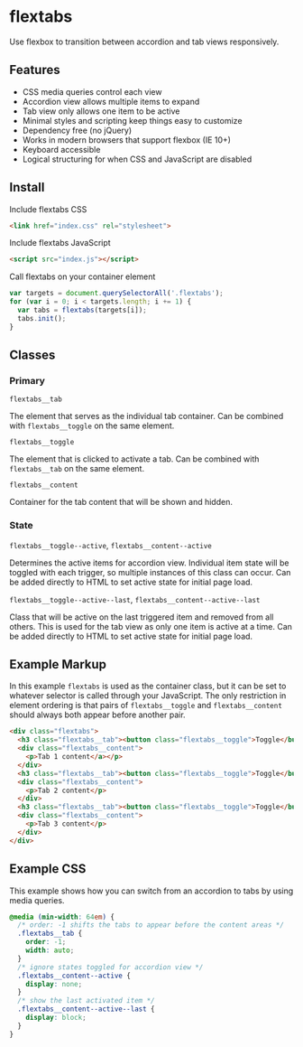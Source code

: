 # flextabs

Use flexbox to transition between accordion and tab views responsively.

## Features

- CSS media queries control each view
- Accordion view allows multiple items to expand
- Tab view only allows one item to be active
- Minimal styles and scripting keep things easy to customize
- Dependency free (no jQuery)
- Works in modern browsers that support flexbox (IE 10+)
- Keyboard accessible
- Logical structuring for when CSS and JavaScript are disabled

## Install

Include flextabs CSS

```html
<link href="index.css" rel="stylesheet">
```

Include flextabs JavaScript

```html
<script src="index.js"></script>
```

Call flextabs on your container element

```js
var targets = document.querySelectorAll('.flextabs');
for (var i = 0; i < targets.length; i += 1) {
  var tabs = flextabs(targets[i]);
  tabs.init();
}
```

## Classes

### Primary

`flextabs__tab`

The element that serves as the individual tab container.  Can be combined with `flextabs__toggle` on the same element.

`flextabs__toggle`

The element that is clicked to activate a tab.  Can be combined with `flextabs__tab` on the same element.

`flextabs__content`

Container for the tab content that will be shown and hidden.

### State

`flextabs__toggle--active`, `flextabs__content--active`

Determines the active items for accordion view.  Individual item state will be toggled with each trigger, so multiple instances of this class can occur.  Can be added directly to HTML to set active state for initial page load.

`flextabs__toggle--active--last`, `flextabs__content--active--last`

Class that will be active on the last triggered item and removed from all others.  This is used for the tab view as only one item is active at a time.  Can be added directly to HTML to set active state for initial page load.

## Example Markup

In this example `flextabs` is used as the container class, but it can be set to whatever selector is called through your JavaScript.  The only restriction in element ordering is that pairs of `flextabs__toggle` and `flextabs__content` should always both appear before another pair.

```html
<div class="flextabs">
  <h3 class="flextabs__tab"><button class="flextabs__toggle">Toggle</button></h3>
  <div class="flextabs__content">
    <p>Tab 1 content</a></p>
  </div>
  <h3 class="flextabs__tab"><button class="flextabs__toggle">Toggle</button></h3>
  <div class="flextabs__content">
    <p>Tab 2 content</p>
  </div>
  <h3 class="flextabs__tab"><button class="flextabs__toggle">Toggle</button></h3>
  <div class="flextabs__content">
    <p>Tab 3 content</p>
  </div>
</div>
```
## Example CSS

This example shows how you can switch from an accordion to tabs by using media queries.

```css
@media (min-width: 64em) {
  /* order: -1 shifts the tabs to appear before the content areas */
  .flextabs__tab {
    order: -1;
    width: auto;
  }
  /* ignore states toggled for accordion view */
  .flextabs__content--active {
    display: none;
  }
  /* show the last activated item */
  .flextabs__content--active--last {
    display: block;
  }
}
```
